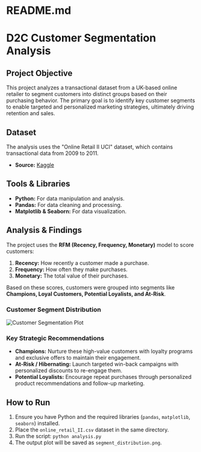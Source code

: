 # README.md

# D2C Customer Segmentation Analysis

##  Project Objective

This project analyzes a transactional dataset from a UK-based online retailer to segment customers into distinct groups based on their purchasing behavior. The primary goal is to identify key customer segments to enable targeted and personalized marketing strategies, ultimately driving retention and sales.

##  Dataset

The analysis uses the "Online Retail II UCI" dataset, which contains transactional data from 2009 to 2011.

- **Source:** [Kaggle](https://www.kaggle.com/datasets/mashlyn/online-retail-ii-uci)

##  Tools & Libraries

- **Python:** For data manipulation and analysis.
- **Pandas:** For data cleaning and processing.
- **Matplotlib & Seaborn:** For data visualization.

##  Analysis & Findings

The project uses the **RFM (Recency, Frequency, Monetary)** model to score customers:
1.  **Recency:** How recently a customer made a purchase.
2.  **Frequency:** How often they make purchases.
3.  **Monetary:** The total value of their purchases.

Based on these scores, customers were grouped into segments like **Champions, Loyal Customers, Potential Loyalists, and At-Risk**.

### Customer Segment Distribution
![Customer Segmentation Plot](segment_distribution.png)

### Key Strategic Recommendations
- **Champions:** Nurture these high-value customers with loyalty programs and exclusive offers to maintain their engagement.
- **At-Risk / Hibernating:** Launch targeted win-back campaigns with personalized discounts to re-engage them.
- **Potential Loyalists:** Encourage repeat purchases through personalized product recommendations and follow-up marketing.

##  How to Run

1.  Ensure you have Python and the required libraries (`pandas`, `matplotlib`, `seaborn`) installed.
2.  Place the `online_retail_II.csv` dataset in the same directory.
3.  Run the script: `python analysis.py`
4.  The output plot will be saved as `segment_distribution.png`.
